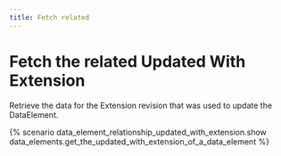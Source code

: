 ```yaml
---
title: Fetch related
---
```


# Fetch the related Updated With Extension

Retrieve the data for the Extension revision that was used to update the DataElement.

{% scenario data_element_relationship_updated_with_extension.show data_elements.get_the_updated_with_extension_of_a_data_element %}
